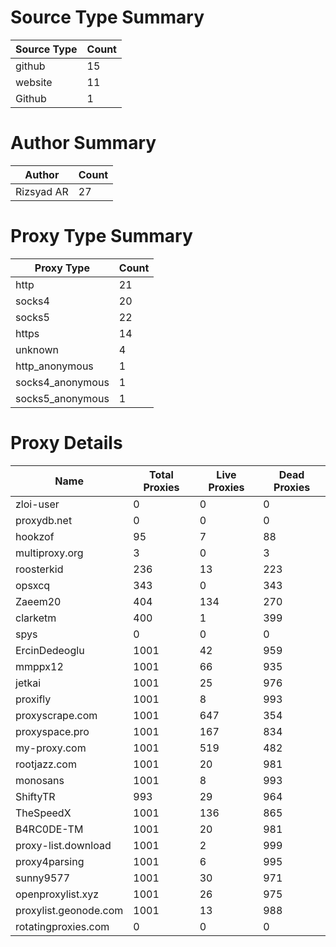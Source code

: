 # Source Type Summary

| Source Type | Count |
|-------------|-------|
| github | 15 |
| website | 11 |
| Github | 1 |


# Author Summary

| Author | Count |
|--------|-------|
| Rizsyad AR | 27 |


# Proxy Type Summary

| Proxy Type | Count |
|------------|-------|
| http | 21 |
| socks4 | 20 |
| socks5 | 22 |
| https | 14 |
| unknown | 4 |
| http_anonymous | 1 |
| socks4_anonymous | 1 |
| socks5_anonymous | 1 |


# Proxy Details

| Name | Total Proxies | Live Proxies | Dead Proxies |
|------|---------------|--------------|---------------|
| zloi-user | 0 | 0 | 0 |
| proxydb.net | 0 | 0 | 0 |
| hookzof | 95 | 7 | 88 |
| multiproxy.org | 3 | 0 | 3 |
| roosterkid | 236 | 13 | 223 |
| opsxcq | 343 | 0 | 343 |
| Zaeem20 | 404 | 134 | 270 |
| clarketm | 400 | 1 | 399 |
| spys | 0 | 0 | 0 |
| ErcinDedeoglu | 1001 | 42 | 959 |
| mmppx12 | 1001 | 66 | 935 |
| jetkai | 1001 | 25 | 976 |
| proxifly | 1001 | 8 | 993 |
| proxyscrape.com | 1001 | 647 | 354 |
| proxyspace.pro | 1001 | 167 | 834 |
| my-proxy.com | 1001 | 519 | 482 |
| rootjazz.com | 1001 | 20 | 981 |
| monosans | 1001 | 8 | 993 |
| ShiftyTR | 993 | 29 | 964 |
| TheSpeedX | 1001 | 136 | 865 |
| B4RC0DE-TM | 1001 | 20 | 981 |
| proxy-list.download | 1001 | 2 | 999 |
| proxy4parsing | 1001 | 6 | 995 |
| sunny9577 | 1001 | 30 | 971 |
| openproxylist.xyz | 1001 | 26 | 975 |
| proxylist.geonode.com | 1001 | 13 | 988 |
| rotatingproxies.com | 0 | 0 | 0 |
